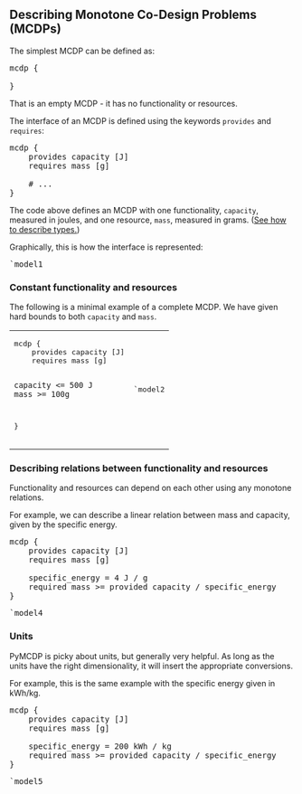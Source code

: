 
## Describing Monotone Co-Design Problems (MCDPs)

The simplest MCDP can be defined as:

<pre class='mcdp'>
mcdp {
	
}
</pre>

That is an empty MCDP - it has no functionality or resources.


The interface of an MCDP is defined using
the keywords ``provides`` and ``requires``:

<pre class='mcdp' id='model1'>
mcdp {
	provides capacity [J]
	requires mass [g]

	# ...
}
</pre>

The code above defines an MCDP with one functionality, ``capacity``, measured in joules, 
and one resource, ``mass``, measured in grams. ([See how to describe types.](types.html))

Graphically, this is how the interface is represented:

<pre class='ndp_graph_templatized'>`model1</pre>

<!--
The MCDP defined above is, however, unusable, because we have 
not specified how ``capacity`` and ``mass`` relate to one another.
Graphically, this is represented using purple unconnected arrows:

<pre class='ndp_graph_expand'>`model1</pre>
-->

### Constant functionality and resources

The following is a minimal example of a complete MCDP.
We have given hard bounds to both ``capacity`` and ``mass``.

<table><tr><td>
<pre class='mcdp' id='model2'>
mcdp {
	provides capacity [J]
	requires mass [g]

	capacity <= 500 J
	mass >= 100g
}
</pre>
</td><td>
<pre class='ndp_graph_expand'>`model2</pre>
</td></tr></table>

### Describing relations between functionality and resources

Functionality and resources can depend on each other
using any monotone relations. 

For example, we can describe a linear relation between
mass and capacity, given by the specific energy.

<pre class='mcdp' id='model4'>
mcdp {
	provides capacity [J]
	requires mass [g]

	specific_energy = 4 J / g
	required mass >= provided capacity / specific_energy
}
</pre>

<pre class='ndp_graph_expand'>`model4</pre>

### Units

PyMCDP is picky about units, but generally very helpful.
As long as the units have the right dimensionality,
it will insert the appropriate conversions.

For example, this is the same example with the specific
energy given in kWh/kg.

<pre class='mcdp' id='model5'>
mcdp {
	provides capacity [J]
	requires mass [g]

	specific_energy = 200 kWh / kg
	required mass >= provided capacity / specific_energy
}
</pre>

<pre class='ndp_graph_expand'>`model5</pre>
 